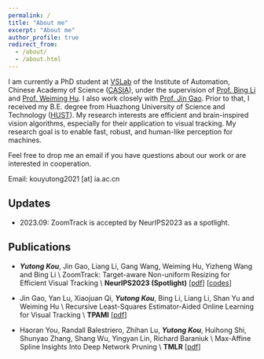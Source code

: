 ```yaml
---
permalink: /
title: "About me"
excerpt: "About me"
author_profile: true
redirect_from: 
  - /about/
  - /about.html
---
```


I am currently a PhD student at [VSLab](http://vslab.ia.ac.cn/en/#about) of the Institute of Automation, Chinese Academy of Science ([CASIA](http://english.ia.cas.cn)), under the supervision of [Prof. Bing Li](http://www.ia.cas.cn/sourcedb_ia_cas/cn/iaexpert/201707/t20170715_4833365.html) and [Prof. Weiming Hu](https://people.ucas.ac.cn/~huweiming?language=en). I also work closely with [Prof. Jin Gao](https://people.ucas.edu.cn/~jgao?language=en). Prior to that, I received my B.E. degree from Huazhong University of Science and Technology ([HUST](https://www.hust.edu.cn)). My research interests are efficient and brain-inspired vision algorithms, especially for their application to visual tracking. My research goal is to enable fast, robust, and human-like perception for machines.  

Feel free to drop me an email if you have questions about our work or are interested in cooperation.

Email: kouyutong2021 [at] ia.ac.cn

## Updates

* 2023.09: ZoomTrack is accepted by NeurIPS2023 as a spotlight.

## Publications
* ***Yutong Kou***, Jin Gao, Liang Li, Gang Wang, Weiming Hu, Yizheng Wang and Bing Li \\
ZoomTrack: Target-aware Non-uniform Resizing for Efficient Visual Tracking \\
**NeurIPS2023 (Spotlight)**  \[[pdf](https://arxiv.org/pdf/2310.10071.pdf)\] \[[codes](https://github.com/Kou-99/ZoomTrack)\]

* Jin Gao, Yan Lu, Xiaojuan Qi, ***Yutong Kou***, Bing Li, Liang Li, Shan Yu and Weiming Hu \\
Recursive Least-Squares Estimator-Aided Online Learning for Visual Tracking \\
**TPAMI** [[pdf](https://arxiv.org/pdf/2112.14016v2.pdf)\]

* Haoran You, Randall Balestriero, Zhihan Lu, ***Yutong Kou***, Huihong Shi, Shunyao Zhang, Shang Wu, Yingyan Lin, Richard Baraniuk \\
Max-Affine Spline Insights Into Deep Network Pruning \\
**TMLR** \[[pdf](https://openreview.net/pdf?id=bMar2OkxVu)\]
